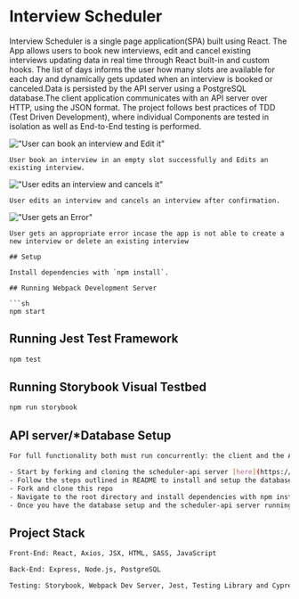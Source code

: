 # Interview Scheduler

Interview Scheduler is a single page application(SPA) built using React. The App allows users to book new interviews, edit and cancel existing interviews updating data in real time through React built-in and custom hooks. The list of days informs the user how many slots are available for each day and dynamically gets updated when an interview is booked or canceled.Data is persisted by the API server using a PostgreSQL database.The client application communicates with an API server over HTTP, using the JSON format.
The project follows best practices of TDD (Test Driven Development), where individual Components are tested in isolation as well as End-to-End testing is performed.


!["User can book an interview and Edit it"](https://github.com/srimantika/scheduler/blob/master/docs/creating%20a%20interview.gif?raw=true)

```
User book an interview in an empty slot successfully and Edits an existing interview. 
```

!["User edits an interview and cancels it"](https://github.com/srimantika/scheduler/blob/master/docs/Edit%20and%20Delete.gif?raw=true)
```
User edits an interview and cancels an interview after confirmation.
```

!["User gets an Error"](https://github.com/srimantika/scheduler/blob/master/docs/Error%20Mode.gif?raw=true)
```
User gets an appropriate error incase the app is not able to create a new interview or delete an existing interview

## Setup

Install dependencies with `npm install`.

## Running Webpack Development Server

```sh
npm start
```

## Running Jest Test Framework

```sh
npm test
```

## Running Storybook Visual Testbed

```sh
npm run storybook
```

## API server/*Database Setup
```sh
For full functionality both must run concurrently: the client and the API server applications.

- Start by forking and cloning the scheduler-api server [here](https://github.com/lighthouse-labs/scheduler-api)
- Follow the steps outlined in README to install and setup the database
- Fork and clone this repo
- Navigate to the root directory and install dependencies with npm install
- Once you have the database setup and the scheduler-api server running, run the following command from the root directory of the project npm start.
```

## Project Stack
```sh
Front-End: React, Axios, JSX, HTML, SASS, JavaScript

Back-End: Express, Node.js, PostgreSQL

Testing: Storybook, Webpack Dev Server, Jest, Testing Library and Cypress
```